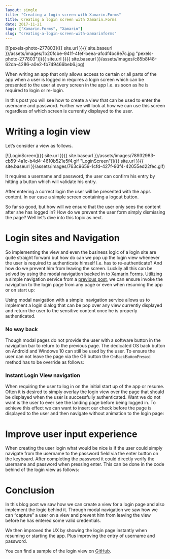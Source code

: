 ```yaml
---
layout: single
title: "Creating a login screen with Xamarin.Forms"
title: Creating a login screen with Xamarin.Forms
date: 2017-11-21
tags: ["Xamarin.Forms", "Xamarin"]
slug: "creating-a-login-screen-with-xamarinforms"
---
```


[![pexels-photo-277803]({{ site.url }}{{ site.baseurl }}/assets/images/1b20fcbe-941f-4fef-beea-afcdf4bc9e7c.jpg "pexels-photo-277803")]({{ site.url }}{{ site.baseurl }}/assets/images/c85b8f48-62da-4286-a0e2-fb749466beb6.jpg)

When writing an app that only allows access to certain or all parts of the app when a user is logged in requires a login screen which can be presented to the user at every screen in the app I.e. as soon as he is required to login or re-login.

In this post you will see how to create a view that can be used to enter the username and password. Further we will look at how we can use this screen regardless of which screen is currently displayed to the user.

# Writing a login view

Let’s consider a view as follows.

[![LoginScreen]({{ site.url }}{{ site.baseurl }}/assets/images/78932983-cb59-4a1c-b4d4-4610b521e5f4.gif "LoginScreen")]({{ site.url }}{{ site.baseurl }}/assets/images/763c9659-1cfd-427f-93f4-42055ed22fec.gif)

It requires a username and password, the user can confirm his entry by hitting a button which will validate his entry.

<script src="https://gist.github.com/mallibone/4d003cf3192c6702ddec263c0f0d053d.js"></script>

After entering a correct login the user will be presented with the apps content. In our case a simple screen containing a logout button.

<script src="https://gist.github.com/mallibone/cabfd841a03e6fcb83fc8823607cccd5.js"></script>

So far so good, but how will we ensure that the user only sees the content after she has logged in? How do we prevent the user form simply dismissing the page? Well let’s dive into this topic as next.

# Login sites and Navigation

So implementing the view and even the business logic of a login site are quite straight forward but how do can we pop up the login view whenever the user is required to authenticate himself I.e. has to re-authenticate? And how do we prevent him from leaving the screen. Luckily all this can be solved by using the modal navigation backed in to [Xamarin Forms](https://developer.xamarin.com/guides/xamarin-forms/application-fundamentals/navigation/modal/ "Xamarin Forms Modal Navigation Documentation"). Utilizing a simple navigation service from a [previous post](https://mallibone.com/post/a-simple-navigation-service-for-xamarinforms "Simple Xamarin.Forms Navigation Service"), we can ensure invoke the navigation to the login page from any page or even when resuming the app or on start up:  
<script src="https://gist.github.com/mallibone/02e2db97dec491e8c63f5a8951950179.js"></script>

Using modal navigation with a simple  navigation service allows us to implement a login dialog that can be pop over any view currently displayed and return the user to the sensitive content once he is properly authenticated.

### 

### No way back

Though modal pages do not provide the user with a software button in the navigation bar to return to the previous page. The dedicated OS back button on Android and Windows 10 can still be used by the user. To ensure the user can not leave the page via the OS button the <font face="Consolas">OnBackButtonPressed</font> method has to be override as follows:

<script src="https://gist.github.com/mallibone/82b74da9c16c436bc7851d60d1a554ea.js"></script>

### Instant Login View navigation

When requiring the user to log in on the initial start up of the app or resume. Often it is desired to simply overlay the login view over the page that should be displayed when the user is successfully authenticated. Want we do not want is the user to ever see the landing page before being logged in. To achieve this effect we can want to insert our check before the page is displayed to the user and then navigate without animation to the login page:

<script src="https://gist.github.com/mallibone/1f857fd1787f02539f7888f37a69879c.js"></script>

# Improve user input experience

When creating the user login what would be nice is if the user could simply navigate from the username to the password field via the enter button on the keyboard. After completing the password it could directly verify the username and password when pressing enter. This can be done in the code behind of the login view as follows:

<script src="https://gist.github.com/mallibone/1b938d008acd18d3e7f70534618bc720.js"></script>

# Conclusion

In this blog post we saw how we can create a view for a login page and also implement the logic behind it. Through modal navigation we saw how we can “capture” a user on a view and prevent him from leaving the view before he has entered some valid credentials.

We then improved the UX by showing the login page instantly when resuming or starting the app. Plus improving the entry of username and password.

You can find a sample of the login view on [GitHub](https://github.com/mallibone/LoginViewSample "GitHub link to sample repo").
